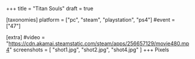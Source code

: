 +++
title = "Titan Souls"
draft = true

[taxonomies]
platform = ["pc", "steam", "playstation", "ps4"]
#event = ["47"]

[extra]
#video = "https://cdn.akamai.steamstatic.com/steam/apps/256657129/movie480.mp4"
screenshots = [
    "shot1.jpg",
    "shot2.jpg",
    "shot4.jpg"
]
+++
Pixels
